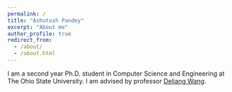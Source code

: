 ```yaml
---
permalink: /
title: "Ashutosh Pandey"
excerpt: "About me"
author_profile: true
redirect_from: 
  - /about/
  - /about.html
---
```

I am a second year Ph.D. student in Computer Science and Engineering at The Ohio State University. I am advised by professor [Deliang Wang](http://web.cse.ohio-state.edu/~wang.77/).
